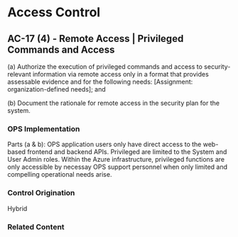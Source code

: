 # Access Control
## AC-17 (4) - Remote Access | Privileged Commands and Access

(a) Authorize the execution of privileged commands and access to security-relevant information via remote access only in a format that provides assessable evidence and for the following needs: [Assignment: organization-defined needs]; and

(b) Document the rationale for remote access in the security plan for the system.

### OPS Implementation

Parts (a & b): OPS application users only have direct access to the web-based frontend and backend APIs. Privileged are limited to the System and User Admin roles. Within the Azure infrastructure, privileged functions are only accessible by necessay OPS support personnel when only limited and compelling operational needs arise.

### Control Origination

Hybrid

### Related Content
